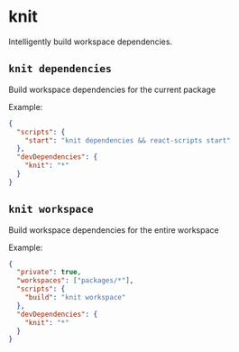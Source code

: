 # knit

Intelligently build workspace dependencies.

## `knit dependencies`

Build workspace dependencies for the current package

Example:

```json
{
  "scripts": {
    "start": "knit dependencies && react-scripts start"
  },
  "devDependencies": {
    "knit": "*"
  }
}
```

## `knit workspace`

Build workspace dependencies for the entire workspace

Example:

```json
{
  "private": true,
  "workspaces": ["packages/*"],
  "scripts": {
    "build": "knit workspace"
  },
  "devDependencies": {
    "knit": "*"
  }
}
```
